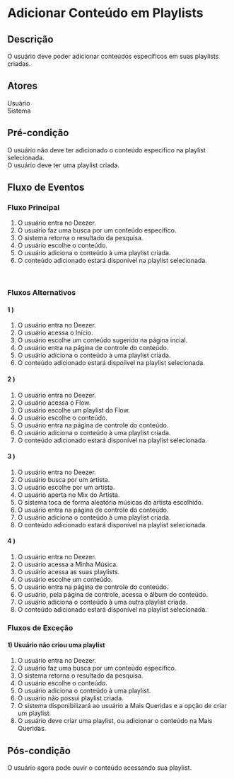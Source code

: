 # Adicionar Conteúdo em Playlists
<div class="line"></div>

##  Descrição

O usuário deve poder adicionar conteúdos específicos em suas playlists criadas.

##  Atores

Usuário
<br>
Sistema

##  Pré-condição

O usuário não deve ter adicionado o conteúdo específico na playlist selecionada.
<br>
O usuário deve ter uma playlist criada.

##  Fluxo de Eventos

### Fluxo Principal
1. O usuário entra no Deezer.
2. O usuário faz uma busca por um conteúdo específico.
3. O sistema retorna o resultado da pesquisa.
4. O usuário escolhe o conteúdo.
5. O usuário adiciona o conteúdo à uma playlist criada.
6. O conteúdo adicionado estará disponível na playlist selecionada.
<br>

### Fluxos Alternativos

#### 1 ) 

1. O usuário entra no Deezer.
2. O usuário acessa o Início.
3. O usuário escolhe um conteúdo sugerido na página incial.
4. O usuário entra na página de controle do conteúdo.
5. O usuário adiciona o conteúdo à uma playlist criada.
6. O conteúdo adicionado estará dispoíivel na playlist selecionada.

#### 2 )

1. O usuário entra no Deezer.
2. O usuário acessa o Flow.
3. O usuário escolhe um playlist do Flow.
4. O usuário escolhe o conteúdo.
5. O usuário entra na página de controle do conteúdo.
5. O usuário adiciona o conteúdo à uma playlist criada.
6. O conteúdo adicionado estará disponível na playlist selecionada.

#### 3 )

1. O usuário entra no Deezer.
2. O usuário busca por um artista.
3. O usuário escolhe por um artista.
4. O usuário aperta no Mix do Artista.
5. O sistema toca de forma aleatória músicas do artista escolhido.
6. O usuário entra na página de controle do conteúdo.
7. O usuário adiciona o conteúdo à uma playlist criada.
8. O conteúdo adicionado estará disponível na playlist selecionada.

#### 4 )

1. O usuário entra no Deezer.
2. O usuário acessa a Minha Música.
3. O usuário acessa as suas playlists.
4. O usuário escolhe um conteúdo.
5. O usuário entra na página de controle do conteúdo.
6. O usuário, pela página de controle, acessa o álbum do conteúdo.
7. O usuário adiciona o conteúdo à uma outra playlist criada.
8. O conteúdo adicionado estará disponível na playlist selecionada.

### Fluxos de Exceção

#### 1) Usuário não criou uma playlist

1. O usuário entra no Deezer.
2. O usuário faz uma busca por um conteúdo específico.
3. O sistema retorna o resultado da pesquisa.
4. O usuário escolhe o conteúdo.
5. O usuário adiciona o conteúdo à uma playlist.
6. O usuário não possui playlist criada.
7. O sistema disponibilizará ao usuário a Mais Queridas e a opção de criar um playlist.
8. O usuário deve criar uma playlist, ou adicionar o conteúdo na Mais Queridas.

## Pós-condição
O usuário agora pode ouvir o conteúdo acessando sua playlist. 



